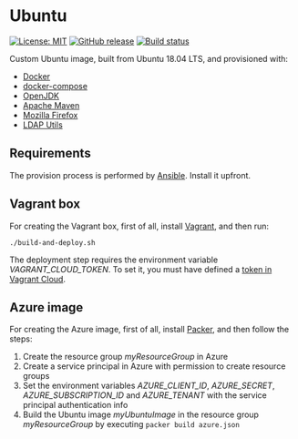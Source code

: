 # Ubuntu

[![License: MIT](https://img.shields.io/badge/License-MIT-yellow.svg)](https://opensource.org/licenses/MIT) [![GitHub release](https://img.shields.io/github/release/savvydatainsights/ubuntu.svg)]() [![Build status](https://travis-ci.org/savvydatainsights/ubuntu.svg?branch=master)](https://travis-ci.org/savvydatainsights/ubuntu)

Custom Ubuntu image, built from Ubuntu 18.04 LTS, and provisioned with:

- [Docker](https://www.docker.com)
- [docker-compose](https://docs.docker.com/compose)
- [OpenJDK](https://openjdk.java.net)
- [Apache Maven](https://maven.apache.org)
- [Mozilla Firefox](https://www.mozilla.org)
- [LDAP Utils](https://wiki.debian.org/LDAP/LDAPUtils)

## Requirements

The provision process is performed by [Ansible](https://www.ansible.com). Install it upfront.

## Vagrant box

For creating the Vagrant box, first of all, install [Vagrant](https://www.vagrantup.com), and then run:

`./build-and-deploy.sh`

The deployment step requires the environment variable *VAGRANT_CLOUD_TOKEN*. To set it, you must have defined a [token in Vagrant Cloud](https://www.vagrantup.com/docs/vagrant-cloud/users/authentication.html#authentication-tokens).

## Azure image

For creating the Azure image, first of all, install [Packer](https://www.packer.io), and then follow the steps:

1. Create the resource group *myResourceGroup* in Azure
2. Create a service principal in Azure with permission to create resource groups
3. Set the environment variables *AZURE_CLIENT_ID*, *AZURE_SECRET*, *AZURE_SUBSCRIPTION_ID* and *AZURE_TENANT* with the service principal authentication info
4. Build the Ubuntu image *myUbuntuImage* in the resource group *myResourceGroup* by executing `packer build azure.json`
